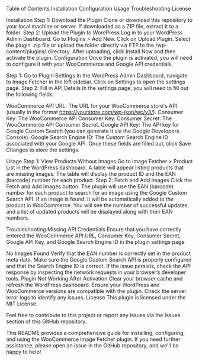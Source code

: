 Table of Contents
Installation
Configuration
Usage
Troubleshooting
License

Installation
Step 1: Download the Plugin
Clone or download this repository to your local machine or server.
If downloaded as a ZIP file, extract it to a folder.
Step 2: Upload the Plugin to WordPress
Log in to your WordPress Admin Dashboard.
Go to Plugins > Add New.
Click on Upload Plugin.
Select the plugin .zip file or upload the folder directly via FTP to the /wp-content/plugins/ directory.
After uploading, click Install Now and then activate the plugin.
Configuration
Once the plugin is activated, you will need to configure it with your WooCommerce and Google API credentials.

Step 1: Go to Plugin Settings
In the WordPress Admin Dashboard, navigate to Image Fetcher in the left sidebar.
Click on Settings to open the settings page.
Step 2: Fill in API Details
In the settings page, you will need to fill out the following fields:

WooCommerce API URL: The URL for your WooCommerce store's API (usually in the format https://yourstore.com/wp-json/wc/v3/).
Consumer Key: The WooCommerce API Consumer Key.
Consumer Secret: The WooCommerce API Consumer Secret.
Google API Key: The API key for Google Custom Search (you can generate it via the Google Developers Console).
Google Search Engine ID: The Custom Search Engine ID associated with your Google API.
Once these fields are filled out, click Save Changes to store the settings.

Usage
Step 1: View Products Without Images
Go to Image Fetcher > Product List in the WordPress dashboard.
A table will appear listing products that are missing images. The table will display the product ID and the EAN (barcode) number for each product.
Step 2: Fetch and Add Images
Click the Fetch and Add Images button.
The plugin will use the EAN (barcode) number for each product to search for an image using the Google Custom Search API.
If an image is found, it will be automatically added to the product in WooCommerce.
You will see the number of successful updates, and a list of updated products will be displayed along with their EAN numbers.

Troubleshooting
Missing API Credentials
Ensure that you have correctly entered the WooCommerce API URL, Consumer Key, Consumer Secret, Google API Key, and Google Search Engine ID in the plugin settings page.

No Images Found
Verify that the EAN number is correctly set in the product meta data.
Make sure the Google Custom Search API is properly configured and that the Search Engine ID is correct.
If the issue persists, check the API response by inspecting the network requests in your browser’s developer tools.
Plugin Not Working After Activation
Clear your browser cache and refresh the WordPress dashboard.
Ensure your WordPress and WooCommerce versions are compatible with the plugin.
Check the server error logs to identify any issues.
License
This plugin is licensed under the MIT License.

Feel free to contribute to this project or report any issues via the Issues section of this GitHub repository.

This README provides a comprehensive guide for installing, configuring, and using the WooCommerce Image Fetcher plugin. If you need further assistance, please open an issue in the GitHub repository, and we'll be happy to help!
